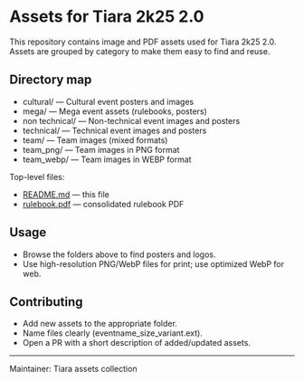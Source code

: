 # Assets for Tiara 2k25 2.0

This repository contains image and PDF assets used for Tiara 2k25 2.0. Assets are grouped by category to make them easy to find and reuse.

## Directory map

- cultural/ — Cultural event posters and images
- mega/ — Mega event assets (rulebooks, posters)
- non technical/ — Non-technical event images and posters
- technical/ — Technical event images and posters
- team/ — Team images (mixed formats)
- team_png/ — Team images in PNG format
- team_webp/ — Team images in WEBP format

Top-level files:

- [README.md](README.md) — this file
- [rulebook.pdf](rulebook.pdf) — consolidated rulebook PDF

## Usage

- Browse the folders above to find posters and logos.
- Use high-resolution PNG/WebP files for print; use optimized WebP for web.

## Contributing

- Add new assets to the appropriate folder.
- Name files clearly (eventname_size_variant.ext).
- Open a PR with a short description of added/updated assets.

---

Maintainer: Tiara assets collection
